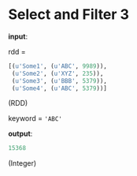 # Select and Filter 3

**input**: 

rdd = 
```python
[(u'Some1', (u'ABC', 9989)),
 (u'Some2', (u'XYZ', 235)),
 (u'Some3', (u'BBB', 5379)),
 (u'Some4', (u'ABC', 5379))] 
```
(RDD)
      
keyword = `'ABC'`
    
**output**: 

```python
15368
```
(Integer)

